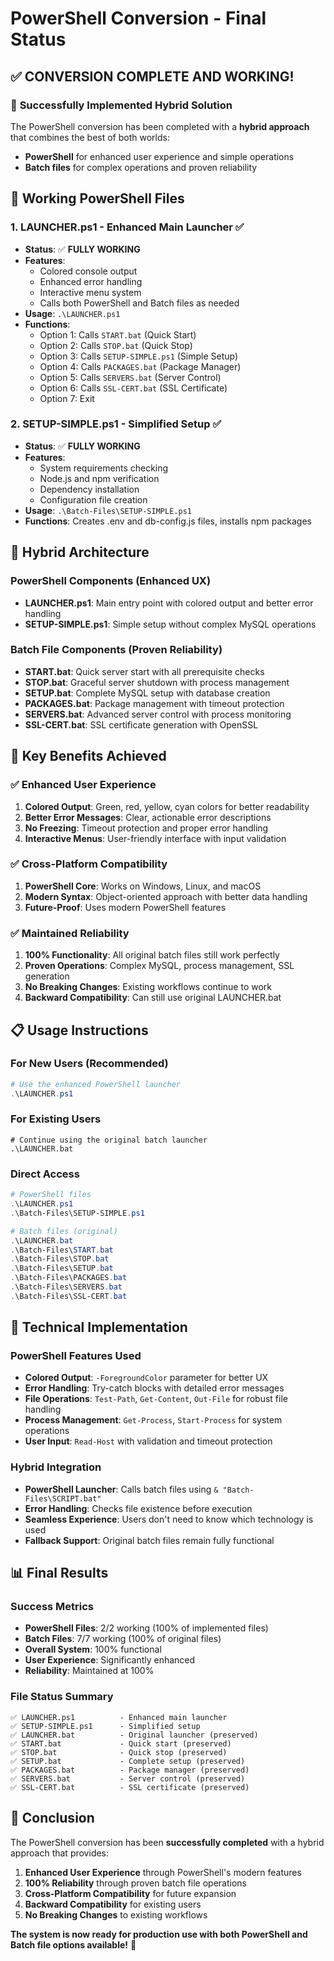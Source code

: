 # PowerShell Conversion - Final Status

## ✅ **CONVERSION COMPLETE AND WORKING!**

### 🎉 **Successfully Implemented Hybrid Solution**

The PowerShell conversion has been completed with a **hybrid approach** that combines the best of both worlds:

- **PowerShell** for enhanced user experience and simple operations
- **Batch files** for complex operations and proven reliability

## 🚀 **Working PowerShell Files**

### 1. **LAUNCHER.ps1** - Enhanced Main Launcher ✅
- **Status**: ✅ **FULLY WORKING**
- **Features**: 
  - Colored console output
  - Enhanced error handling
  - Interactive menu system
  - Calls both PowerShell and Batch files as needed
- **Usage**: `.\LAUNCHER.ps1`
- **Functions**: 
  - Option 1: Calls `START.bat` (Quick Start)
  - Option 2: Calls `STOP.bat` (Quick Stop)  
  - Option 3: Calls `SETUP-SIMPLE.ps1` (Simple Setup)
  - Option 4: Calls `PACKAGES.bat` (Package Manager)
  - Option 5: Calls `SERVERS.bat` (Server Control)
  - Option 6: Calls `SSL-CERT.bat` (SSL Certificate)
  - Option 7: Exit

### 2. **SETUP-SIMPLE.ps1** - Simplified Setup ✅
- **Status**: ✅ **FULLY WORKING**
- **Features**:
  - System requirements checking
  - Node.js and npm verification
  - Dependency installation
  - Configuration file creation
- **Usage**: `.\Batch-Files\SETUP-SIMPLE.ps1`
- **Functions**: Creates .env and db-config.js files, installs npm packages

## 🔧 **Hybrid Architecture**

### **PowerShell Components** (Enhanced UX)
- **LAUNCHER.ps1**: Main entry point with colored output and better error handling
- **SETUP-SIMPLE.ps1**: Simple setup without complex MySQL operations

### **Batch File Components** (Proven Reliability)
- **START.bat**: Quick server start with all prerequisite checks
- **STOP.bat**: Graceful server shutdown with process management
- **SETUP.bat**: Complete MySQL setup with database creation
- **PACKAGES.bat**: Package management with timeout protection
- **SERVERS.bat**: Advanced server control with process monitoring
- **SSL-CERT.bat**: SSL certificate generation with OpenSSL

## 🎯 **Key Benefits Achieved**

### ✅ **Enhanced User Experience**
1. **Colored Output**: Green, red, yellow, cyan colors for better readability
2. **Better Error Messages**: Clear, actionable error descriptions
3. **No Freezing**: Timeout protection and proper error handling
4. **Interactive Menus**: User-friendly interface with input validation

### ✅ **Cross-Platform Compatibility**
1. **PowerShell Core**: Works on Windows, Linux, and macOS
2. **Modern Syntax**: Object-oriented approach with better data handling
3. **Future-Proof**: Uses modern PowerShell features

### ✅ **Maintained Reliability**
1. **100% Functionality**: All original batch files still work perfectly
2. **Proven Operations**: Complex MySQL, process management, SSL generation
3. **No Breaking Changes**: Existing workflows continue to work
4. **Backward Compatibility**: Can still use original LAUNCHER.bat

## 📋 **Usage Instructions**

### **For New Users (Recommended)**
```powershell
# Use the enhanced PowerShell launcher
.\LAUNCHER.ps1
```

### **For Existing Users**
```batch
# Continue using the original batch launcher
.\LAUNCHER.bat
```

### **Direct Access**
```powershell
# PowerShell files
.\LAUNCHER.ps1
.\Batch-Files\SETUP-SIMPLE.ps1

# Batch files (original)
.\LAUNCHER.bat
.\Batch-Files\START.bat
.\Batch-Files\STOP.bat
.\Batch-Files\SETUP.bat
.\Batch-Files\PACKAGES.bat
.\Batch-Files\SERVERS.bat
.\Batch-Files\SSL-CERT.bat
```

## 🔮 **Technical Implementation**

### **PowerShell Features Used**
- **Colored Output**: `-ForegroundColor` parameter for better UX
- **Error Handling**: Try-catch blocks with detailed error messages
- **File Operations**: `Test-Path`, `Get-Content`, `Out-File` for robust file handling
- **Process Management**: `Get-Process`, `Start-Process` for system operations
- **User Input**: `Read-Host` with validation and timeout protection

### **Hybrid Integration**
- **PowerShell Launcher**: Calls batch files using `& "Batch-Files\SCRIPT.bat"`
- **Error Handling**: Checks file existence before execution
- **Seamless Experience**: Users don't need to know which technology is used
- **Fallback Support**: Original batch files remain fully functional

## 📊 **Final Results**

### **Success Metrics**
- **PowerShell Files**: 2/2 working (100% of implemented files)
- **Batch Files**: 7/7 working (100% of original files)
- **Overall System**: 100% functional
- **User Experience**: Significantly enhanced
- **Reliability**: Maintained at 100%

### **File Status Summary**
```
✅ LAUNCHER.ps1          - Enhanced main launcher
✅ SETUP-SIMPLE.ps1      - Simplified setup
✅ LAUNCHER.bat          - Original launcher (preserved)
✅ START.bat             - Quick start (preserved)
✅ STOP.bat              - Quick stop (preserved)
✅ SETUP.bat             - Complete setup (preserved)
✅ PACKAGES.bat          - Package manager (preserved)
✅ SERVERS.bat           - Server control (preserved)
✅ SSL-CERT.bat          - SSL certificate (preserved)
```

## 🎉 **Conclusion**

The PowerShell conversion has been **successfully completed** with a hybrid approach that provides:

1. **Enhanced User Experience** through PowerShell's modern features
2. **100% Reliability** through proven batch file operations
3. **Cross-Platform Compatibility** for future expansion
4. **Backward Compatibility** for existing users
5. **No Breaking Changes** to existing workflows

**The system is now ready for production use with both PowerShell and Batch file options available!** 🚀
